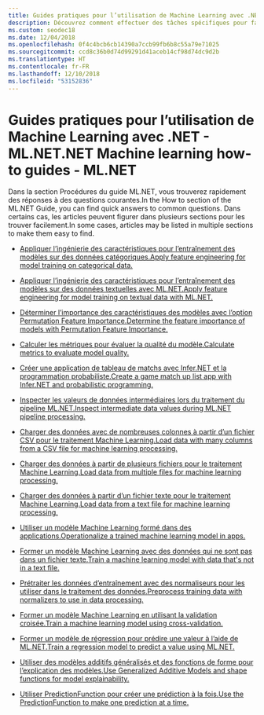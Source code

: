 ```yaml
---
title: Guides pratiques pour l’utilisation de Machine Learning avec .NET - ML.NET
description: Découvrez comment effectuer des tâches spécifiques pour faciliter la création de solutions IA personnalisées et l’intégration de Machine Learning dans vos applications .NET.
ms.custom: seodec18
ms.date: 12/04/2018
ms.openlocfilehash: 0f4c4bcb6cb14390a7ccb99fb6b8c55a79e71025
ms.sourcegitcommit: ccd8c36b0d74d99291d41aceb14cf98d74dc9d2b
ms.translationtype: HT
ms.contentlocale: fr-FR
ms.lasthandoff: 12/10/2018
ms.locfileid: "53152836"
---
```

# <a name="net-machine-learning-how-to-guides---mlnet"></a><span data-ttu-id="9ea87-103">Guides pratiques pour l’utilisation de Machine Learning avec .NET - ML.NET</span><span class="sxs-lookup"><span data-stu-id="9ea87-103">.NET Machine learning how-to guides - ML.NET</span></span>

<span data-ttu-id="9ea87-104">Dans la section Procédures du guide ML.NET, vous trouverez rapidement des réponses à des questions courantes.</span><span class="sxs-lookup"><span data-stu-id="9ea87-104">In the How to section of the ML.NET Guide, you can find quick answers to common questions.</span></span> <span data-ttu-id="9ea87-105">Dans certains cas, les articles peuvent figurer dans plusieurs sections pour les trouver facilement.</span><span class="sxs-lookup"><span data-stu-id="9ea87-105">In some cases, articles may be listed in multiple sections to make them easy to find.</span></span>

* [<span data-ttu-id="9ea87-106">Appliquer l’ingénierie des caractéristiques pour l’entraînement des modèles sur des données catégoriques.</span><span class="sxs-lookup"><span data-stu-id="9ea87-106">Apply feature engineering for model training on categorical data.</span></span>](train-model-categorical-ml-net.md)

* [<span data-ttu-id="9ea87-107">Appliquer l’ingénierie des caractéristiques pour l’entraînement des modèles sur des données textuelles avec ML.NET.</span><span class="sxs-lookup"><span data-stu-id="9ea87-107">Apply feature engineering for model training on textual data with ML.NET.</span></span>](train-model-textual-ml-net.md)

* [<span data-ttu-id="9ea87-108">Déterminer l’importance des caractéristiques des modèles avec l’option Permutation Feature Importance.</span><span class="sxs-lookup"><span data-stu-id="9ea87-108">Determine the feature importance of models with Permutation Feature Importance.</span></span>](determine-global-feature-importance-in-model.md)

* [<span data-ttu-id="9ea87-109">Calculer les métriques pour évaluer la qualité du modèle.</span><span class="sxs-lookup"><span data-stu-id="9ea87-109">Calculate metrics to evaluate model quality.</span></span>](verify-model-quality-ml-net.md)

* [<span data-ttu-id="9ea87-110">Créer une application de tableau de matchs avec Infer.NET et la programmation probabiliste.</span><span class="sxs-lookup"><span data-stu-id="9ea87-110">Create a game match up list app with Infer.NET and probabilistic programming.</span></span>](matchup-app-infer-net.md)

* [<span data-ttu-id="9ea87-111">Inspecter les valeurs de données intermédiaires lors du traitement du pipeline ML.NET.</span><span class="sxs-lookup"><span data-stu-id="9ea87-111">Inspect intermediate data values during ML.NET pipeline processing.</span></span>](inspect-intermediate-data-ml-net.md)

* [<span data-ttu-id="9ea87-112">Charger des données avec de nombreuses colonnes à partir d’un fichier CSV pour le traitement Machine Learning.</span><span class="sxs-lookup"><span data-stu-id="9ea87-112">Load data with many columns from a CSV file for machine learning processing.</span></span>](load-data-from-mult-column-csv-ml-net.md)

* [<span data-ttu-id="9ea87-113">Charger des données à partir de plusieurs fichiers pour le traitement Machine Learning.</span><span class="sxs-lookup"><span data-stu-id="9ea87-113">Load data from multiple files for machine learning processing.</span></span>](load-data-from-multiple-files-ml-net.md)

* [<span data-ttu-id="9ea87-114">Charger des données à partir d’un fichier texte pour le traitement Machine Learning.</span><span class="sxs-lookup"><span data-stu-id="9ea87-114">Load data from a text file for machine learning processing.</span></span>](load-data-from-text-file-ml-net.md)

* [<span data-ttu-id="9ea87-115">Utiliser un modèle Machine Learning formé dans des applications.</span><span class="sxs-lookup"><span data-stu-id="9ea87-115">Operationalize a trained machine learning model in apps.</span></span>](consuming-model-ml-net.md)

* [<span data-ttu-id="9ea87-116">Former un modèle Machine Learning avec des données qui ne sont pas dans un fichier texte.</span><span class="sxs-lookup"><span data-stu-id="9ea87-116">Train a machine learning model with data that's not in a text file.</span></span>](load-non-file-training-data-ml-net.md)

* [<span data-ttu-id="9ea87-117">Prétraiter les données d’entraînement avec des normaliseurs pour les utiliser dans le traitement des données.</span><span class="sxs-lookup"><span data-stu-id="9ea87-117">Preprocess training data with normalizers to use in data processing.</span></span>](normalizers-preprocess-data-ml-net.md)

* [<span data-ttu-id="9ea87-118">Former un modèle Machine Learning en utilisant la validation croisée.</span><span class="sxs-lookup"><span data-stu-id="9ea87-118">Train a machine learning model using cross-validation.</span></span>](train-cross-validation-ml-net.md)

* [<span data-ttu-id="9ea87-119">Former un modèle de régression pour prédire une valeur à l’aide de ML.NET.</span><span class="sxs-lookup"><span data-stu-id="9ea87-119">Train a regression model to predict a value using ML.NET.</span></span>](train-regression-model-ml-net.md)

* [<span data-ttu-id="9ea87-120">Utiliser des modèles additifs généralisés et des fonctions de forme pour l’explication des modèles.</span><span class="sxs-lookup"><span data-stu-id="9ea87-120">Use Generalized Additive Models and shape functions for model explainability.</span></span>](use-gams-for-model-explainability.md)

* [<span data-ttu-id="9ea87-121">Utiliser PredictionFunction pour créer une prédiction à la fois.</span><span class="sxs-lookup"><span data-stu-id="9ea87-121">Use the PredictionFunction to make one prediction at a time.</span></span>](single-predict-model-ml-net.md)
